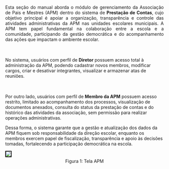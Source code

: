 <p align="justify">
Esta seção do manual aborda o módulo de gerenciamento da Associação de Pais e Mestres (APM) dentro do sistema de <strong>Prestação de Contas</strong>, cujo objetivo principal é apoiar a organização, transparência e controle das atividades administrativas da APM nas unidades escolares municipais. A APM tem papel fundamental na colaboração entre a escola e a comunidade, participando da gestão democrática e do acompanhamento das ações que impactam o ambiente escolar.

<br><br>
No sistema, usuários com perfil de <strong>Diretor</strong> possuem acesso total à administração da APM, podendo cadastrar novos membros, modificar cargos, criar e desativar integrantes, visualizar e armazenar atas de reuniões.

<br><br>
Por outro lado, usuários com perfil de <strong>Membro da APM</strong> possuem acesso restrito, limitado ao acompanhamento dos processos, visualização de documentos anexados, consulta do status da prestação de contas e do histórico das atividades da associação, sem permissão para realizar operações administrativas.

Dessa forma, o sistema garante que a gestão e atualização dos dados da APM fiquem sob responsabilidade da direção escolar, enquanto os membros exercem papel de fiscalização, transparência e apoio às decisões tomadas, fortalecendo a participação democrática na escola.
</p>

<figure style="margin: 0.5em 0;">
    <img src="../../../img/pc/apm/geral/TelaAPM.png" style="border: 2px solid black;">
    <figcaption style="margin-top: 0.3em; text-align: center;">Figura 1: Tela APM
    </figcaption>

</figure>

